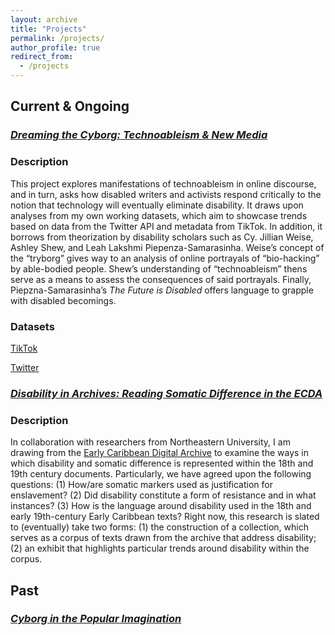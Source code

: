 ```yaml
---
layout: archive
title: "Projects"
permalink: /projects/
author_profile: true
redirect_from:
  - /projects
---
```



## Current & Ongoing 

### [*Dreaming the Cyborg: Technoableism & New Media*](https://doi.org/10.5281/zenodo.7897812)

### Description

This project explores manifestations of technoableism in online discourse, and in turn, asks how disabled writers and activists respond critically to the notion that technology will eventually eliminate disability. It draws upon analyses from my own working datasets, which aim to showcase trends based on data from the Twitter API and metadata from TikTok.  In addition, it borrows from theorization by disability scholars such as Cy. Jillian Weise, Ashley Shew, and Leah Lakshmi Piepenza-Samarasinha. Weise’s concept of the “tryborg” gives way to an analysis of online portrayals of “bio-hacking” by able-bodied people. Shew’s understanding of “technoableism” thens serve as a means to assess the consequences of said portrayals. Finally, Piepzna-Samarasinha’s *The Future is Disabled* offers language to grapple with disabled becomings.

### Datasets 
[TikTok](https://doi.org/10.5281/zenodo.7897928)

[Twitter](https://doi.org/10.5281/zenodo.7897938) 

### [*Disability in Archives: Reading Somatic Difference in the ECDA*](https://doi.org/10.5281/zenodo.7898107)

### Description 
In collaboration with researchers from Northeastern University, I am drawing from the [Early Caribbean Digital Archive](https://ecda.northeastern.edu/) to examine the ways in which disability and somatic difference is represented within the 18th and 19th century documents. Particularly, we have agreed upon the following questions: (1) How/are somatic markers used as justification for enslavement? (2) Did disability constitute a form of resistance and in what instances? (3) How is the language around disability used in the 18th and early 19th-century Early Caribbean texts? Right now, this research is slated to (eventually) take two forms: (1) the construction of a collection, which serves as a corpus of texts drawn from the archive that address disability; (2) an exhibit that highlights particular trends around disability within the corpus. 

## Past

### [*Cyborg in the Popular Imagination*](https://mdonabella.github.io/mdonabella.github.io-DH22/2022-05-09-finalproject-cyborgdata/)



